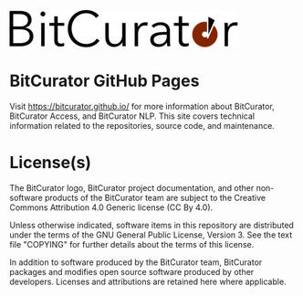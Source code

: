 ![Logo](https://github.com/BitCurator/bitcurator.github.io/blob/master/logos/BitCurator-Basic-400px.png)

# BitCurator GitHub Pages

Visit https://bitcurator.github.io/ for more information about BitCurator, BitCurator Access, and BitCurator NLP. This site covers technical information related to the repositories, source code, and maintenance.

# License(s)

The BitCurator logo, BitCurator project documentation, and other non-software products of the BitCurator team are subject to the 
Creative Commons Attribution 4.0 Generic license (CC By 4.0).

Unless otherwise indicated, software items in this repository are distributed under the terms of the GNU General Public License, 
Version 3. See the text file "COPYING" for further details about the terms of this license.

In addition to software produced by the BitCurator team, BitCurator packages and modifies open source software produced by 
other developers. Licenses and attributions are retained here where applicable.

